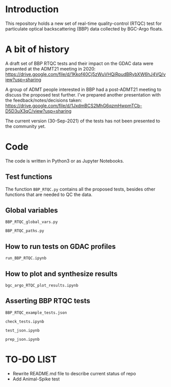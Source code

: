 # Introduction
This repository holds a new set of real-time quality-control (RTQC) test for particulate optical backscattering (BBP) data collected by BGC-Argo floats.

# A bit of history
A draft set of BBP RTQC tests and their impact on the GDAC data were presented at the ADMT21 meeting in 2020: https://drive.google.com/file/d/1Kkof40Cj5zWuVHQiRpudBRybXW6hJ4VQ/view?usp=sharing

A group of ADMT people interested in BBP had a post-ADMT21 meeting to discuss the proposed test further. I've prepared another presentation with the feedback/notes/decisions taken: https://drive.google.com/file/d/1JxdmBCS2MhG6qzmHwpmTCb-D5D3uX3qC/view?usp=sharing

The current version (30-Sep-2021) of the tests has not been presented to the community yet.

# Code
The code is written in Python3 or as Jupyter Notebooks.

## Test functions
The function `BBP_RTQC.py` contains all the proposed tests, besides other functions that are needed to QC the data.

## Global variables
`BBP_RTQC_global_vars.py`

`BBP_RTQC_paths.py`

## How to run tests on GDAC profiles
`run_BBP_RTQC.ipynb`

## How to plot and synthesize results
`bgc_argo_RTQC_plot_results.ipynb`

## Asserting BBP RTQC tests
`BBP_RTQC_example_tests.json`

`check_tests.ipynb`

`test_json.ipynb`

`prep_json.ipynb`
 




# TO-DO LIST
- Rewrite README.md file to describe current status of repo 
- Add Animal-Spike test 
